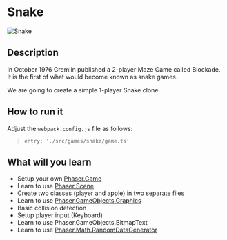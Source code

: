 # Snake

![Snake](/assets/games/snake/README.gif)

## Description

In October 1976 Gremlin published a 2-player Maze Game called Blockade.
It is the first of what would become known as snake games.

We are going to create a simple 1-player Snake clone.

## How to run it

Adjust the `webpack.config.js` file as follows:
> `entry: './src/games/snake/game.ts'`

## What will you learn

* Setup your own [Phaser.Game](https://github.com/digitsensitive/phaser3-typescript/blob/master/cheatsheets/boot/game.md)
* Learn to use [Phaser.Scene](https://github.com/digitsensitive/phaser3-typescript/blob/master/cheatsheets/scene-config.md)
* Create two classes (player and apple) in two separate files
* Learn to use [Phaser.GameObjects.Graphics](https://github.com/photonstorm/phaser/blob/31bf979eb25c70441b8228d5c9643a97746ea7fa/src/gameobjects/graphics/Graphics.js)
* Basic collision detection
* Setup player input (Keyboard)
* Learn to use Phaser.GameObjects.BitmapText
* Learn to use [Phaser.Math.RandomDataGenerator](https://github.com/photonstorm/phaser/blob/31bf979eb25c70441b8228d5c9643a97746ea7fa/src/math/random-data-generator/RandomDataGenerator.js)
